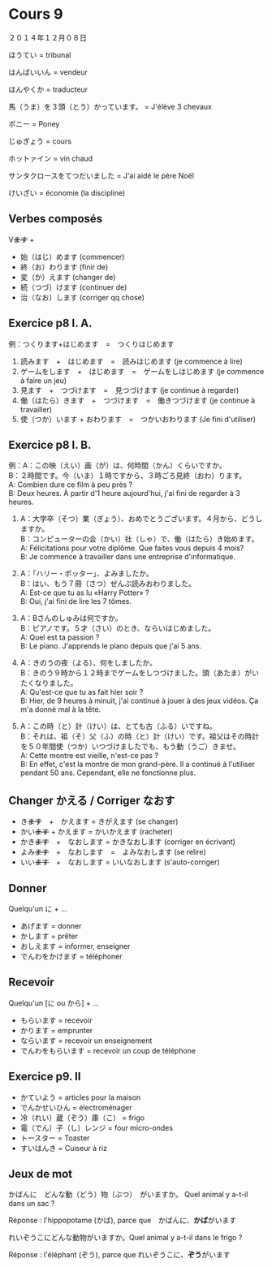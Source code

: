 Cours 9
=========

２０１４年１２月０８日

ほうてい = tribunal

はんばいいん = vendeur

ほんやくか = traducteur

馬（うま）を３頭（とう）かっています。 = J'élève 3 chevaux

ポニー = Poney

じゅぎょう = cours

ホットァイン = vin chaud

サンタクロースをてつだいました = J'ai aidé le père Noël

けいざい = économie (la discipline)

Verbes composés
--------------

V<strike>ます</strike> +

- 始（はじ）めます (commencer)
- 終（お）わります (finir de)
- 変（か）えます (changer de)
- 続（つづ）けます (continuer de)
- 治（なお）します (corriger qq chose)

Exercice p8 I. A.
-------

例：つくります+はじめます　=　つくりはじめます

1. 読みます　+　はじめます　=　読みはじめます (je commence à lire)
2. ゲームをします　+　はじめます　=　ゲームをしはじめます  (je commence à faire un jeu)
3. 見ます　+　つづけます　=　見つづけます (je continue à regarder)
4. 働（はたら）きます　+　つづけます　=　働きつづけます (je continue à travailler)
5. 使（つか）います + おわります　=　つかいおわります (Je fini d'utiliser)

Exercice p8 I. B.
-----------------

例：A：この映（えい）画（が）は、何時間（かん）くらいですか。    
B：２時間です。今（いま）１時ですから、３時ごろ見終（おわ）ります。    
A: Combien dure ce film à peu près ?     
B: Deux heures. À partir d'1 heure aujourd'hui, j'ai fini de regarder à 3 heures.

1. A：大学卒（そつ）業（ぎょう）、おめでとうございます。４月から、どうしますか。  
B：コンピューターの会（かい）社（しゃ）で、働（はたら）き始めます。     
A: Félicitations pour votre diplôme. Que faites vous depuis 4 mois?    
B: Je commence à travailler dans une entreprise d'informatique.

2. A：「ハリー・ポッター」、よみましたか。      
B：はい、もう７冊（さつ）ぜんぶ読みおわりました。       
A: Est-ce que tu as lu «Harry Potter» ?     
B: Oui, j'ai fini de lire les 7 tômes.

3. A：Bさんのしゅみは何ですか。    
B：ピアノです。５才（さい）のとき、ならいはじめました。    
A: Quel est ta passion ?     
B: Le piano. J'apprends le piano depuis que j'ai 5 ans.

4. A：きのうの夜（よる）、何をしましたか。     
B：きのう９時から１２時までゲームをしつづけました。頭（あたま）がいたくなりました。     
A: Qu'est-ce que tu as fait hier soir ?     
B: Hier, de 9 heures à minuit, j'ai continué à jouer à des jeux vidéos. Ça m'a donné mal à la tête.

5. A：この時（と）計（けい）は、とても古（ふる）いですね。    
B：それは、祖（そ）父（ふ）の時（と）計（けい）です。祖父はその時計を５０年間使（つか）いつづけましたでも、もう動（うご）きませ。    
A: Cette montre est vieille, n'est-ce pas ?    
B: En effet, c'est la montre de mon grand-père. Il a continué à l'utiliser pendant 50 ans. Cependant, elle ne fonctionne plus.

Changer かえる / Corriger なおす
--------------------------------

* き<strike>ます</strike>　+　かえます = きがえます (se changer)
* かい<strike>ます</strike> + かえます =  かいかえます (racheter)
* かき<strike>ます</strike>　+　なおします = かきなおします (corriger en écrivant)
* よみ<strike>ます</strike>　+　なおします　=　よみなおします (se relire)
* いい<strike>ます</strike>　+　なおします = いいなおします (s'auto-corriger)

Donner
-------

Quelqu'un に + …

* あげます = donner
* かします = prêter
* おしえます = informer, enseigner
* でんわをかけます = téléphoner

Recevoir
--------

Quelqu'un [に ou から] + …

* もらいます = recevoir
* かります = emprunter
* ならいます = recevoir un enseignement
* でんわをもらいます = recevoir un coup de téléphone

Exercice p9. II
---------------

* かていよう = articles pour la maison
* でんかせいひん = électroménager
* 冷（れい）蔵（ぞう）庫（こ） = frigo
* 電（でん）子（し）レンジ = four micro-ondes
* トースター = Toaster
* すいはんき = Cuiseur à riz

Jeux de mot
-------------

かばんに　どんな動（どう）物（ぶつ）　がいますか。 Quel animal y a-t-il dans un sac ?

Réponse : l'hippopotame (かば), parce que　かばんに、**かば**がいます 

れいぞうこにどんな動物がいますか。Quel animal y a-t-il dans le frigo ?

Réponse : l'éléphant (ぞう), parce que れいぞうこに、**ぞう**がいます




 
